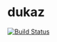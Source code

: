 # dukaz

[![Build Status](https://github.com/chazzka/dukaz.jl/actions/workflows/CI.yml/badge.svg?branch=main)](https://github.com/chazzka/dukaz.jl/actions/workflows/CI.yml?query=branch%3Amain)
